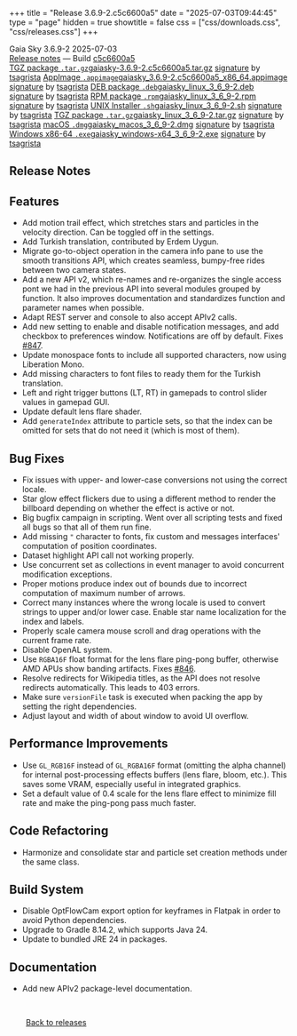 +++
title = "Release 3.6.9-2.c5c6600a5"
date = "2025-07-03T09:44:45"
type = "page"
hidden = true
showtitle = false
css = ["css/downloads.css", "css/releases.css"]
+++

<div class="download-container">
<div id="download-title">
<i class="gs-mdi-tag"></i>
Gaia Sky <span class="downloads-version">3.6.9-2</span> 
<time class="downloads-releasedate" datetime="2025-07-03T09:44:45" title="Published: 2025-07-03T09:44:45"><i class="gs-mdi-calendar"></i> 2025-07-03</time>
<div class="downloads-build"><i class="gs-mdi-script-text"></i> <a href="#release-notes">Release notes</a> &mdash; Build <a href="https://codeberg.org/gaiasky/gaiasky/commit/c5c6600a5" target="_blank">c5c6600a5</a></div></div>
<div class="download-section">
<a href="https://gaia.ari.uni-heidelberg.de/gaiasky/releases/3.6.9-2.c5c6600a5/gaiasky-3.6.9-2.c5c6600a5.tar.gz" class="download-button"><i class="gs-mdi-zip-box icon-button"></i> TGZ package <code>.tar.gz</code><span class="download-sub">gaiasky-3.6.9-2.c5c6600a5.tar.gz</span></a>
<span class="signature">
<a href="https://gaia.ari.uni-heidelberg.de/gaiasky/releases/3.6.9-2.c5c6600a5/gaiasky-3.6.9-2.c5c6600a5.tar.gz.sig">signature</a>  by  <a href="https://keyserver.ubuntu.com/pks/lookup?search=0x448C2B189756743013D5F7C22FD2A59C1D734C1F&fingerprint=on&op=index">tsagrista</a>
</span>
<a href="https://gaia.ari.uni-heidelberg.de/gaiasky/releases/3.6.9-2.c5c6600a5/gaiasky_3.6.9-2.c5c6600a5_x86_64.appimage" class="download-button"><i class="gs-material-symbols-box icon-button"></i> AppImage <code>.appimage</code><span class="download-sub">gaiasky_3.6.9-2.c5c6600a5_x86_64.appimage</span></a>
<span class="signature">
<a href="https://gaia.ari.uni-heidelberg.de/gaiasky/releases/3.6.9-2.c5c6600a5/gaiasky_3.6.9-2.c5c6600a5_x86_64.appimage.sig">signature</a>  by  <a href="https://keyserver.ubuntu.com/pks/lookup?search=0x448C2B189756743013D5F7C22FD2A59C1D734C1F&fingerprint=on&op=index">tsagrista</a>
</span>
<a href="https://gaia.ari.uni-heidelberg.de/gaiasky/releases/3.6.9-2.c5c6600a5/gaiasky_linux_3_6_9-2.deb" class="download-button"><i class="gs-mdi-debian icon-button"></i> DEB package <code>.deb</code><span class="download-sub">gaiasky_linux_3_6_9-2.deb</span></a>
<span class="signature">
<a href="https://gaia.ari.uni-heidelberg.de/gaiasky/releases/3.6.9-2.c5c6600a5/gaiasky_linux_3_6_9-2.deb.sig">signature</a>  by  <a href="https://keyserver.ubuntu.com/pks/lookup?search=0x448C2B189756743013D5F7C22FD2A59C1D734C1F&fingerprint=on&op=index">tsagrista</a>
</span>
<a href="https://gaia.ari.uni-heidelberg.de/gaiasky/releases/3.6.9-2.c5c6600a5/gaiasky_linux_3_6_9-2.rpm" class="download-button"><i class="gs-mdi-fedora icon-button"></i> RPM package <code>.rpm</code><span class="download-sub">gaiasky_linux_3_6_9-2.rpm</span></a>
<span class="signature">
<a href="https://gaia.ari.uni-heidelberg.de/gaiasky/releases/3.6.9-2.c5c6600a5/gaiasky_linux_3_6_9-2.rpm.sig">signature</a>  by  <a href="https://keyserver.ubuntu.com/pks/lookup?search=0x448C2B189756743013D5F7C22FD2A59C1D734C1F&fingerprint=on&op=index">tsagrista</a>
</span>
<a href="https://gaia.ari.uni-heidelberg.de/gaiasky/releases/3.6.9-2.c5c6600a5/gaiasky_linux_3_6_9-2.sh" class="download-button"><i class="gs-token-unix icon-button"></i> UNIX Installer <code>.sh</code><span class="download-sub">gaiasky_linux_3_6_9-2.sh</span></a>
<span class="signature">
<a href="https://gaia.ari.uni-heidelberg.de/gaiasky/releases/3.6.9-2.c5c6600a5/gaiasky_linux_3_6_9-2.sh.sig">signature</a>  by  <a href="https://keyserver.ubuntu.com/pks/lookup?search=0x448C2B189756743013D5F7C22FD2A59C1D734C1F&fingerprint=on&op=index">tsagrista</a>
</span>
<a href="https://gaia.ari.uni-heidelberg.de/gaiasky/releases/3.6.9-2.c5c6600a5/gaiasky_linux_3_6_9-2.tar.gz" class="download-button"><i class="gs-mdi-zip-box icon-button"></i> TGZ package <code>.tar.gz</code><span class="download-sub">gaiasky_linux_3_6_9-2.tar.gz</span></a>
<span class="signature">
<a href="https://gaia.ari.uni-heidelberg.de/gaiasky/releases/3.6.9-2.c5c6600a5/gaiasky_linux_3_6_9-2.tar.gz.sig">signature</a>  by  <a href="https://keyserver.ubuntu.com/pks/lookup?search=0x448C2B189756743013D5F7C22FD2A59C1D734C1F&fingerprint=on&op=index">tsagrista</a>
</span>
<a href="https://gaia.ari.uni-heidelberg.de/gaiasky/releases/3.6.9-2.c5c6600a5/gaiasky_macos_3_6_9-2.dmg" class="download-button"><i class="gs-fa6-brands-apple icon-button"></i> macOS <code>.dmg</code><span class="download-sub">gaiasky_macos_3_6_9-2.dmg</span></a>
<span class="signature">
<a href="https://gaia.ari.uni-heidelberg.de/gaiasky/releases/3.6.9-2.c5c6600a5/gaiasky_macos_3_6_9-2.dmg.sig">signature</a>  by  <a href="https://keyserver.ubuntu.com/pks/lookup?search=0x448C2B189756743013D5F7C22FD2A59C1D734C1F&fingerprint=on&op=index">tsagrista</a>
</span>
<a href="https://gaia.ari.uni-heidelberg.de/gaiasky/releases/3.6.9-2.c5c6600a5/gaiasky_windows-x64_3_6_9-2.exe" class="download-button"><i class="gs-fa6-brands-windows icon-button"></i> Windows x86-64 <code>.exe</code><span class="download-sub">gaiasky_windows-x64_3_6_9-2.exe</span></a>
<span class="signature">
<a href="https://gaia.ari.uni-heidelberg.de/gaiasky/releases/3.6.9-2.c5c6600a5/gaiasky_windows-x64_3_6_9-2.exe.sig">signature</a>  by  <a href="https://keyserver.ubuntu.com/pks/lookup?search=0x448C2B189756743013D5F7C22FD2A59C1D734C1F&fingerprint=on&op=index">tsagrista</a>
</span>
</div>
</div>

<section class="release-notes">

# Release Notes


## Features
- Add motion trail effect, which stretches stars and particles in the velocity direction. Can be toggled off in the settings.
- Add Turkish translation, contributed by Erdem Uygun.
- Migrate go-to-object operation in the camera info pane to use the smooth transitions API, which creates seamless, bumpy-free rides between two camera states.
- Add a new API v2, which re-names and re-organizes the single access pont we had in the previous API into several modules grouped by function. It also improves documentation and standardizes function and parameter names when possible.
- Adapt REST server and console to also accept APIv2 calls.
- Add new setting to enable and disable notification messages, and add checkbox to preferences window. Notifications are off by default. Fixes [#847](https://codeberg.org/gaiasky/gaiasky/issues/847).
- Update monospace fonts to include all supported characters, now using Liberation Mono.
- Add missing characters to font files to ready them for the Turkish translation.
- Left and right trigger buttons (LT, RT) in gamepads to control slider values in gamepad GUI.
- Update default lens flare shader.
- Add `generateIndex` attribute to particle sets, so that the index can be omitted for sets that do not need it (which is most of them).

## Bug Fixes
- Fix issues with upper- and lower-case conversions not using the correct locale.
- Star glow effect flickers due to using a different method to render the billboard depending on whether the effect is active or not.
- Big bugfix campaign in scripting. Went over all scripting tests and fixed all bugs so that all of them run fine.
- Add missing `"` character to fonts, fix custom and messages interfaces' computation of position coordinates.
- Dataset highlight API call not working properly.
- Use concurrent set as collections in event manager to avoid concurrent modification exceptions.
- Proper motions produce index out of bounds due to incorrect computation of maximum number of arrows.
- Correct many instances where the wrong locale is used to convert strings to upper and/or lower case. Enable star name localization for the index and labels.
- Properly scale camera mouse scroll and drag operations with the current frame rate.
- Disable OpenAL system.
- Use `RGBA16F` float format for the lens flare ping-pong buffer, otherwise AMD APUs show banding artifacts. Fixes [#846](https://codeberg.org/gaiasky/gaiasky/issues/846).
- Resolve redirects for Wikipedia titles, as the API does not resolve redirects automatically. This leads to 403 errors.
- Make sure `versionFile` task is executed when packing the app by setting the right dependencies.
- Adjust layout and width of about window to avoid UI overflow.

## Performance Improvements
- Use `GL_RGB16F` instead of `GL_RGBA16F` format (omitting the alpha channel) for internal post-processing effects buffers (lens flare, bloom, etc.). This saves some VRAM, especially useful in integrated graphics.
- Set a default value of 0.4 scale for the lens flare effect to minimize fill rate and make the ping-pong pass much faster.

## Code Refactoring
- Harmonize and consolidate star and particle set creation methods under the same class.

## Build System
- Disable OptFlowCam export option for keyframes in Flatpak in order to avoid Python dependencies.
- Upgrade to Gradle 8.14.2, which supports Java 24.
- Update to bundled JRE 24 in packages.

## Documentation
- Add new APIv2 package-level documentation.
</section>


<p class="center-text" style="padding: 30px;"><a href="/downloads/releases"><i class="gs-mdi-arrow-left-bold-circle"></i> Back to releases</a>
</p>
